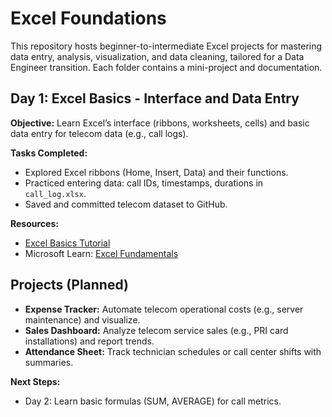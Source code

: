 # Excel Foundations

This repository hosts beginner-to-intermediate Excel projects for mastering data entry, analysis, visualization, and data cleaning, tailored for a Data Engineer transition. Each folder contains a mini-project and documentation.

## Day 1: Excel Basics - Interface and Data Entry
**Objective:** Learn Excel’s interface (ribbons, worksheets, cells) and basic data entry for telecom data (e.g., call logs).

**Tasks Completed:**
- Explored Excel ribbons (Home, Insert, Data) and their functions.
- Practiced entering data: call IDs, timestamps, durations in `call_log.xlsx`.
- Saved and committed telecom dataset to GitHub.

**Resources:**
- [Excel Basics Tutorial](https://github.com/Excel-Easy/Excel-Basics-Tutorial)
- Microsoft Learn: [Excel Fundamentals](https://learn.microsoft.com/en-us/training/paths/get-started-excel/)

## Projects (Planned)
- **Expense Tracker:** Automate telecom operational costs (e.g., server maintenance) and visualize.
- **Sales Dashboard:** Analyze telecom service sales (e.g., PRI card installations) and report trends.
- **Attendance Sheet:** Track technician schedules or call center shifts with summaries.

**Next Steps:**
- Day 2: Learn basic formulas (SUM, AVERAGE) for call metrics.
